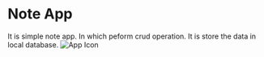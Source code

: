 <h1>Note App</h1>
It is simple note app. In which peform crud operation. It is store the data in local database.
<img src="(https://github.com/mauryanitish/Notes-App/assets/112728381/a48e4643-1b2b-46a7-bdc4-baeda58c23de)" alt = "App Icon"/>
